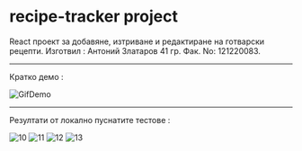 
# recipe-tracker project

React проект за добавяне, изтриване и редактиране на готварски рецепти. Изготвил : Антоний Златаров 41 гр. Фак. No: 121220083.

---------------------------------------------

Кратко демо :

![GifDemo](https://github.com/AntoniiZ/recipe-tracker/assets/43596889/2979de59-0711-41c6-91a2-cab6192427a0)

---------------------------------------------

Резултати от локално пуснатите тестове :

![10](https://github.com/AntoniiZ/recipe-tracker/assets/43596889/32c67508-bf4d-4b17-9897-7d1905d50cc3)
![11](https://github.com/AntoniiZ/recipe-tracker/assets/43596889/c122d88c-2981-4c84-a90f-a327d1ec2db4)
![12](https://github.com/AntoniiZ/recipe-tracker/assets/43596889/310d9503-69c5-495c-abff-69b94d0a3045)
![13](https://github.com/AntoniiZ/recipe-tracker/assets/43596889/78c9b5f3-12fd-4b8b-896e-c718ccea6caf)



